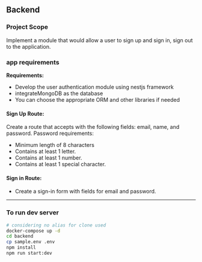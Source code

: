 ## Backend
### Project Scope
Implement a module that would allow a user to sign up and sign in, sign out to the application.

### app requirements

**Requirements:**
 - Develop the user authentication module using nestjs framework
 - integrateMongoDB as the database
 - You can choose the appropriate ORM and other libraries if needed

#### Sign Up Route:
Create a route that accepts with the following fields: email, name, and password.
Password requirements:
 - Minimum length of 8 characters
 - Contains at least 1 letter.
 - Contains at least 1 number.
 - Contains at least 1 special character.

#### Sign in Route:
 - Create a sign-in form with fields for email and password.


--- 

### To run dev server
```sh
# considering no alias for clone used
docker-compose up -d
cd backend
cp sample.env .env
npm install
npm run start:dev
```